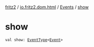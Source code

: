 [fritz2](../../index.md) / [io.fritz2.dom.html](../index.md) / [Events](index.md) / [show](./show.md)

# show

`val show: `[`EventType`](../-event-type/index.md)`<`[`Event`](https://kotlinlang.org/api/latest/jvm/stdlib/org.w3c.dom.events/-event/index.html)`>`